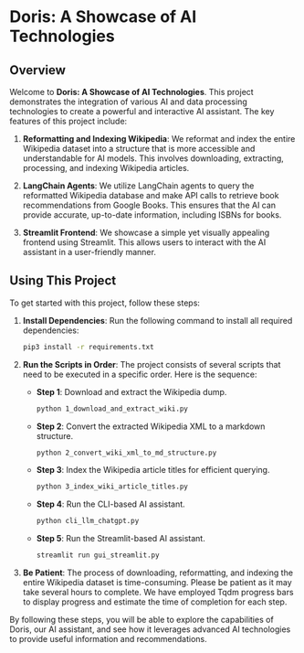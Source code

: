# Doris: A Showcase of AI Technologies

## Overview

Welcome to **Doris: A Showcase of AI Technologies**. This project demonstrates the integration of various AI and data processing technologies to create a powerful and interactive AI assistant. The key features of this project include:

1. **Reformatting and Indexing Wikipedia**: We reformat and index the entire Wikipedia dataset into a structure that is more accessible and understandable for AI models. This involves downloading, extracting, processing, and indexing Wikipedia articles.

2. **LangChain Agents**: We utilize LangChain agents to query the reformatted Wikipedia database and make API calls to retrieve book recommendations from Google Books. This ensures that the AI can provide accurate, up-to-date information, including ISBNs for books.

3. **Streamlit Frontend**: We showcase a simple yet visually appealing frontend using Streamlit. This allows users to interact with the AI assistant in a user-friendly manner.

## Using This Project

To get started with this project, follow these steps:

1. **Install Dependencies**:
   Run the following command to install all required dependencies:
   ```sh
   pip3 install -r requirements.txt
   ```

2. **Run the Scripts in Order**:
   The project consists of several scripts that need to be executed in a specific order. Here is the sequence:

   - **Step 1**: Download and extract the Wikipedia dump.
     ```sh
     python 1_download_and_extract_wiki.py
     ```

   - **Step 2**: Convert the extracted Wikipedia XML to a markdown structure.
     ```sh
     python 2_convert_wiki_xml_to_md_structure.py
     ```

   - **Step 3**: Index the Wikipedia article titles for efficient querying.
     ```sh
     python 3_index_wiki_article_titles.py
     ```

   - **Step 4**: Run the CLI-based AI assistant.
     ```sh
     python cli_llm_chatgpt.py
     ```

   - **Step 5**: Run the Streamlit-based AI assistant.
     ```sh
     streamlit run gui_streamlit.py
     ```

3. **Be Patient**:
   The process of downloading, reformatting, and indexing the entire Wikipedia dataset is time-consuming. Please be patient as it may take several hours to complete. We have employed Tqdm progress bars to display progress and estimate the time of completion for each step.

By following these steps, you will be able to explore the capabilities of Doris, our AI assistant, and see how it leverages advanced AI technologies to provide useful information and recommendations.
